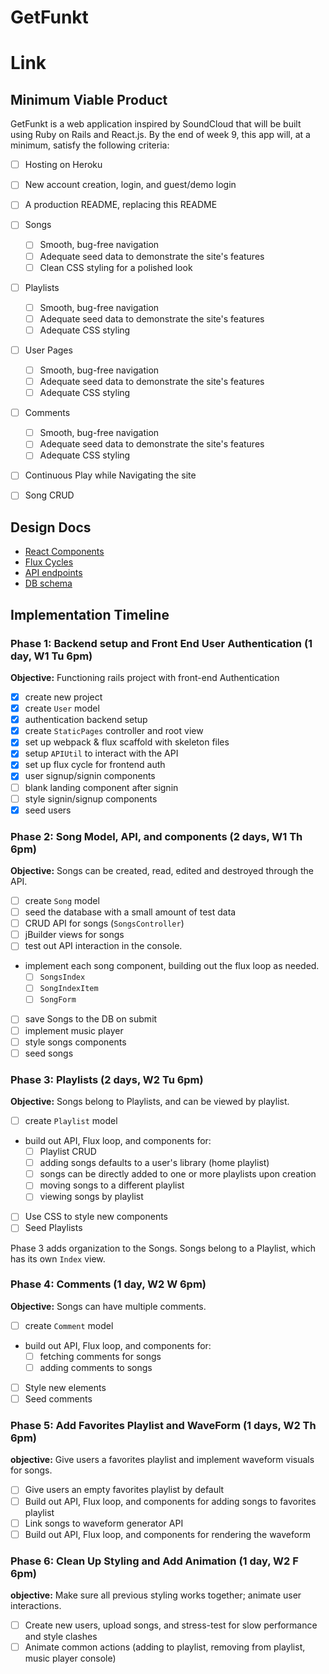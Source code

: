 # GetFunkt

# Link

## Minimum Viable Product

GetFunkt is a web application inspired by SoundCloud that will be built using Ruby on Rails and React.js.
By the end of week 9, this app will, at a minimum, satisfy the following criteria:

- [ ] Hosting on Heroku
- [ ] New account creation, login, and guest/demo login
- [ ] A production README, replacing this README
- [ ] Songs
  - [ ] Smooth, bug-free navigation
  - [ ] Adequate seed data to demonstrate the site's features
  - [ ] Clean CSS styling for a polished look
- [ ] Playlists
  - [ ] Smooth, bug-free navigation
  - [ ] Adequate seed data to demonstrate the site's features
  - [ ] Adequate CSS styling
- [ ] User Pages
  - [ ] Smooth, bug-free navigation
  - [ ] Adequate seed data to demonstrate the site's features
  - [ ] Adequate CSS styling
- [ ] Comments
  - [ ] Smooth, bug-free navigation
  - [ ] Adequate seed data to demonstrate the site's features
  - [ ] Adequate CSS styling
- [ ] Continuous Play while Navigating the site
- [ ] Song CRUD


## Design Docs

* [React Components][components]
* [Flux Cycles][flux-cycles]
* [API endpoints][api-endpoints]
* [DB schema][schema]

[components]: docs/components.md
[flux-cycles]: docs/flux-cycles.md
[api-endpoints]: docs/api-endpoints.md
[schema]: docs/schema.md


## Implementation Timeline

### Phase 1: Backend setup and Front End User Authentication (1 day, W1 Tu 6pm)

**Objective:** Functioning rails project with front-end Authentication

- [x] create new project
- [x] create `User` model
- [x] authentication backend setup
- [x] create `StaticPages` controller and root view
- [x] set up webpack & flux scaffold with skeleton files
- [x] setup `APIUtil` to interact with the API
- [x] set up flux cycle for frontend auth
- [x] user signup/signin components
- [ ] blank landing component after signin
- [ ] style signin/signup components
- [x] seed users

### Phase 2: Song Model, API, and components (2 days, W1 Th 6pm)

**Objective:** Songs can be created, read, edited and destroyed through
the API.

- [ ] create `Song` model
- [ ] seed the database with a small amount of test data
- [ ] CRUD API for songs (`SongsController`)
- [ ] jBuilder views for songs
- [ ] test out API interaction in the console.
- implement each song component, building out the flux loop as needed.
  - [ ] `SongsIndex`
  - [ ] `SongIndexItem`
  - [ ] `SongForm`
- [ ] save Songs to the DB on submit
- [ ] implement music player
- [ ] style songs components
- [ ] seed songs

### Phase 3: Playlists (2 days, W2 Tu 6pm)

**Objective:** Songs belong to Playlists, and can be viewed by playlist.

- [ ] create `Playlist` model
- build out API, Flux loop, and components for:
  - [ ] Playlist CRUD
  - [ ] adding songs defaults to a user's library (home playlist)
  - [ ] songs can be directly added to one or more playlists upon creation
  - [ ] moving songs to a different playlist
  - [ ] viewing songs by playlist
- [ ] Use CSS to style new components
- [ ] Seed Playlists

Phase 3 adds organization to the Songs. Songs belong to a Playlist,
which has its own `Index` view.

### Phase 4: Comments (1 day, W2 W 6pm)

**Objective:** Songs can have multiple comments.

- [ ] create `Comment` model
- build out API, Flux loop, and components for:
  - [ ] fetching comments for songs
  - [ ] adding comments to songs
- [ ] Style new elements
- [ ] Seed comments

### Phase 5: Add Favorites Playlist and WaveForm (1 days, W2 Th 6pm)

**objective:** Give users a favorites playlist and implement waveform visuals for songs.

- [ ] Give users an empty favorites playlist by default
- [ ] Build out API, Flux loop, and components for adding songs to favorites playlist
- [ ] Link songs to waveform generator API
- [ ] Build out API, Flux loop, and components for rendering the waveform

### Phase 6: Clean Up Styling and Add Animation (1 day, W2 F 6pm)

**objective:** Make sure all previous styling works together; animate user interactions.

- [ ] Create new users, upload songs, and stress-test for slow performance and style clashes
- [ ] Animate common actions (adding to playlist, removing from playlist, music player console)

[phase-one]: docs/phases/phase1.md
[phase-two]: docs/phases/phase2.md
[phase-three]: docs/phases/phase3.md
[phase-four]: docs/phases/phase4.md
[phase-five]: docs/phases/phase5.md
[phase-six]: docts/phases/phase6.md
